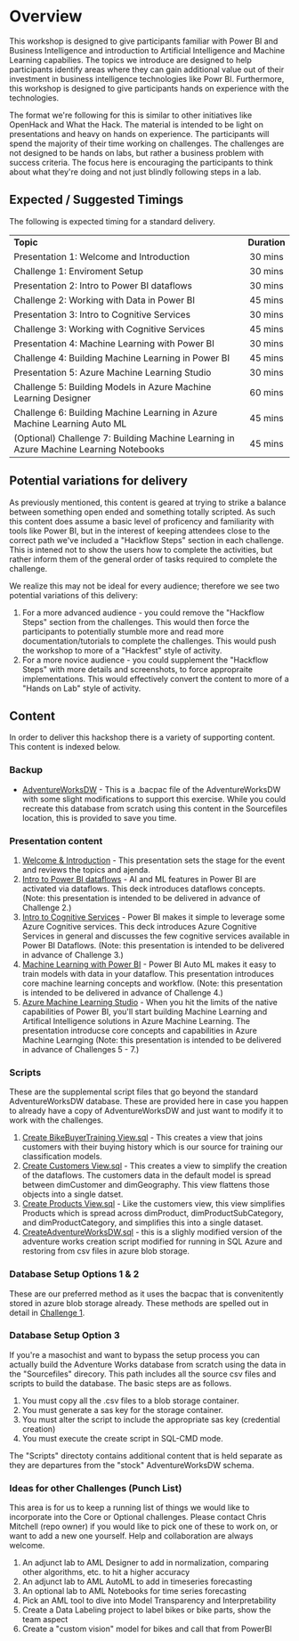 # Overview

This workshop is designed to give participants familiar with Power BI and Business Intelligence and introduction to Artificial Intelligence and Machine Learning capabilies.  The topics we introduce are designed to help participants identify areas where they can gain additional value out of their investment in business intelligence technologies like Powr BI.  Furthermore, this workshop is designed to give participants hands on experience with the technologies.

The format we're following for this is similar to other initiatives like OpenHack and What the Hack.  The material is intended to be light on presentations and heavy on hands on experience.  The participants will spend the majority of their time working on challenges.  The challenges are not designed to be hands on labs, but rather a business problem with success criteria.  The focus here is encouraging the participants to think about what they're doing and not just blindly following steps in a lab.

## Expected / Suggested Timings

The following is expected timing for a standard delivery.

|                                            |                                                                                                                                                       |
| ------------------------------------------ | :---------------------------------------------------------------------------------------------------------------------------------------------------: |
| **Topic** |  **Duration**  |
| Presentation 1:  Welcome and Introduction  | 30 mins |
| Challenge 1: Enviroment Setup | 30 mins|
| Presentation 2: Intro to Power BI dataflows | 30 mins|
| Challenge 2: Working with Data in Power BI | 45 mins |
| Presentation 3: Intro to Cognitive Services | 30 mins |
| Challenge 3: Working with Cognitive Services | 45 mins |
| Presentation 4: Machine Learning with Power BI | 30 mins |
| Challenge 4: Building Machine Learning in Power BI | 45 mins |
| Presentation 5: Azure Machine Learning Studio | 30 mins |
| Challenge 5: Building Models in Azure Machine Learning Designer | 60 mins |
| Challenge 6: Building Machine Learning in Azure Machine Learning Auto ML| 45 mins |
| (Optional) Challenge 7: Building Machine Learning in Azure Machine Learning Notebooks | 45 mins |

## Potential variations for delivery

As previously mentioned, this content is geared at trying to strike a balance between something open ended and something totally scripted.  As such this content does assume a basic level of proficency and familiarity with tools like Power BI, but in the interest of keeping attendees close to the correct path we've included a "Hackflow Steps" section in each challenge.  This is intened not to show the users how to complete the activities, but rather inform them of the general order of tasks required to complete the challenge.   

We realize this may not be ideal for every audience; therefore we see two potential variations of this delivery:

1. For a more advanced audience - you could remove the "Hackflow Steps" section from the challenges.  This would then force the participants to potentially stumble more and read more documentation/tutorials to complete the challenges.  This would push the workshop to more of a "Hackfest" style of activity.
1. For a more novice audience - you could supplement the "Hackflow Steps" with more details and screenshots, to force appropraite implementations.  This would effectively convert the content to more of a "Hands on Lab" style of activity.

## Content

In order to deliver this hackshop there is a variety of supporting content.   This content is indexed below.

### Backup

* [AdventureWorksDW](./Backup/AdventureWorksDW.bacpac) - This is a .bacpac file of the AdventureWorksDW with some slight modifications to support this exercise.  While you could recreate this database from scratch using this content in the Sourcefiles location, this is provided to save you time.

### Presentation content

1. [Welcome & Introduction](./Presentations/P01%20-%20Welcome%20&%20Introduction.pptx) - This presentation sets the stage for the event and reviews the topics and ajenda.
1. [Intro to Power BI dataflows](./Presentations/P02%20-%20Intro%20to%20Power%20BI%20dataflows.pptx) - AI and ML features in Power BI are activated via dataflows.  This deck introduces dataflows concepts.  (Note: this presentation is intended to be delivered in advance of Challenge 2.)
1. [Intro to Cognitive Services](./Presentations/P03%20-%20Intro%20to%20Cognitive%20Services.pptx) - Power BI makes it simple to leverage some Azure Cognitive services.  This deck introduces Azure Cognitive Services in general and discusses the few cognitive services available in Power BI Dataflows.  (Note: this presentation is intended to be delivered in advance of Challenge 3.)
1. [Machine Learning with Power BI](./Presentations/P04%20-%20Machine%20Learning%20with%20Power%20BI.pptx) - Power BI Auto ML makes it easy to train models with data in your dataflow.  This presentation introduces core machine learning concepts and workflow.  (Note: this presentation is intended to be delivered in advance of Challenge 4.)
1. [Azure Machine Learning Studio](./Presentations/P05%20-%20Azure%20Machine%20Learning%20Studio.pptx) - When you hit the limits of the native capabilities of Power BI, you'll start building Machine Learning and Artifical Intelligence solutions in Azure Machine Learning.  The presentation introducse core concepts and capabilities in Azure Machine Learnging (Note: this presentation is intended to be delivered in advance of Challenges 5 - 7.)

### Scripts

These are the supplemental script files that go beyond the standard AdventureWorksDW database.  These are provided here in case you happen to already have a copy of AdventureWorksDW and just want to modify it to work with the challenges.

1. [Create BikeBuyerTraining View.sql](./Scripts/Create%20BikeBuyerTraining%20View.sql) - This creates a view that joins customers with their buying history which is our source for training our classification models.
2. [Create Customers View.sql](./Scripts/Create%20Customers%20View.sql) - This creates a view to simplify the creation of the dataflows.   The customers data in the default model is spread between dimCustomer and dimGeography.  This view flattens those objects into a single datset.
3. [Create Products View.sql](./Scripts/Create%20Products%20View.sql) - Like the customers view, this view simplifies Products which is spread across dimProduct, dimProductSubCategory, and dimProductCategory, and simplifies this into a single dataset.
4. [CreateAdventureWorksDW.sql](./Scripts/CreateAdventureWorksDW.sql) - this is a slighly modified version of the adventure works creation script modified for running in SQL Azure and restoring from csv files in azure blob storage.

### Database Setup Options 1 & 2

These are  our preferred method as it uses the bacpac that is convenitently stored in azure blob storage already.  These methods are  spelled out in detail in [Challenge 1](././Student/01-Setup.md).

### Database Setup Option 3

If you're a masochist and want to bypass the setup process you can actually build the Adventure Works database from scratch using the data in the "Sourcefiles" direcory.  This path includes all the source csv files and scripts to build the database.  The basic steps are as follows.

1.  You must copy all the .csv files to a blob storage container.
1.  You must generate a sas key for the storage container.
1.  You must alter the script to include the appropriate sas key (credential creation)
1.  You must execute the create script in SQL-CMD mode.

The "Scripts" directoty contains additional content that is held separate as they are departures from the "stock" AdventureWorksDW schema.


### Ideas for other Challenges (Punch List)

This area is for us to keep a running list of things we would like to incorporate into the Core or Optional challenges.  Please contact Chris Mitchell (repo owner) if you would like to pick one of these to work on, or want to add a new one yourself.  Help and collaboration are always welcome.

1. An adjunct lab to AML Designer to add in normalization, comparing other algorithms, etc. to hit a higher accuracy
2. An adjunct lab to AML AutoML to add in timeseries forecasting
3. An optional lab to AML Notebooks for time series forecasting
4. Pick an AML tool to dive into Model Transparency and Interpretability 
5. Create a Data Labeling project to label bikes or bike parts, show the team aspect
6. Create a "custom vision" model for bikes and call that from PowerBI
   
